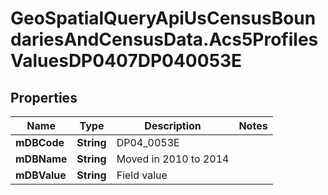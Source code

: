 # GeoSpatialQueryApiUsCensusBoundariesAndCensusData.Acs5ProfilesValuesDP0407DP040053E

## Properties

Name | Type | Description | Notes
------------ | ------------- | ------------- | -------------
**mDBCode** | **String** | DP04_0053E | 
**mDBName** | **String** | Moved in 2010 to 2014 | 
**mDBValue** | **String** | Field value | 


